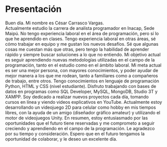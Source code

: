 # Presentación
Buen día. Mi nombre es César Carrasco Vargas.
<br>
Actualmente estudio la carrera de analista programador en Inacap, Sede Maipú.
No tengo experiencia laboral en el área de programación, pero sí lo que he aprendido en clases.
Tengo experiencia laboral en otras áreas, sé cómo trabajar en equipo y me gustan los nuevos desafíos.
Sé que algunas cosas me cuestan más que otras, pero tengo la habilidad de aprender rápido y siempre buscar soluciones a lo que no entiendo.
Mi objetivo actual es seguir aprendiendo nuevas metodologías utilizadas en el campo de la programación, tanto en el estudio como en el ámbito laboral.
Mi meta actual es ser una mejor persona, con mayores conocimientos, y poder ayudar de mejor manera a los que me rodean, tanto a familiares como a compañeros de trabajo, entre otros.
Tengo conocimientos en lenguaje de programación Python, HTML y CSS (nivel estudiante).
Disfruto trabajando con bases de datos en programas como SQL Developer, MySQL, MongoDB, Studio 3T y XAMPP.
Soy dedicado a realizar nuevos proyectos cada día, tomando cursos en línea y viendo videos explicativos en YouTube.
Actualmente estoy desarrollando un videojuego 2D para celular como hobby en mis tiempos libres, con la ayuda de un amigo (diseñador gráfico amateur) y utilizando el motor de videojuegos Unity.
En resumen, estoy entusiasmado por las oportunidades que el futuro tiene reservadas y me comprometo a seguir creciendo y aprendiendo en el campo de la programación. Le agradezco por su tiempo y consideración. Espero que en el futuro tengamos la oportunidad de colaborar, y le deseo un excelente día.

